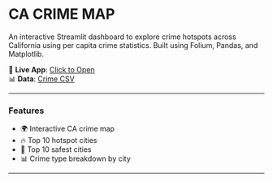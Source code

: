 # CA CRIME MAP

An interactive Streamlit dashboard to explore crime hotspots across California using per capita crime statistics. Built using Folium, Pandas, and Matplotlib.

🔗 **Live App**: [Click to Open](https://victorkilanko-ca-crime-map.streamlit.app)  
📊 **Data**: [Crime CSV](https://github.com/VictorKilanko/california-crime-dashboard/blob/main/chapter1log.csv)

---

### Features

- 🌍 Interactive CA crime map
- 🔥 Top 10 hotspot cities
- 🧊 Top 10 safest cities
- 📊 Crime type breakdown by city

---
